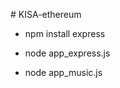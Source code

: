#   K I S A - e t h e r e u m  
 
- npm install express

- node app_express.js

- node app_music.js
